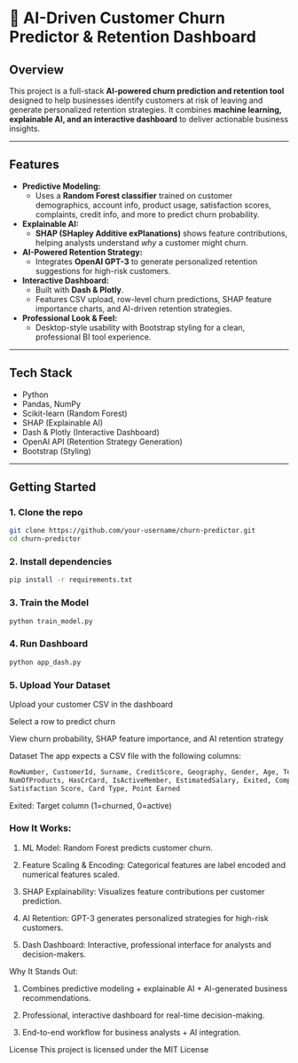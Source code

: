 # 💼 AI-Driven Customer Churn Predictor & Retention Dashboard

## Overview
This project is a full-stack **AI-powered churn prediction and retention tool** designed to help businesses identify customers at risk of leaving and generate personalized retention strategies. It combines **machine learning, explainable AI, and an interactive dashboard** to deliver actionable business insights.

---

## Features
- **Predictive Modeling:**  
  - Uses a **Random Forest classifier** trained on customer demographics, account info, product usage, satisfaction scores, complaints, credit info, and more to predict churn probability.  
- **Explainable AI:**  
  - **SHAP (SHapley Additive exPlanations)** shows feature contributions, helping analysts understand *why* a customer might churn.  
- **AI-Powered Retention Strategy:**  
  - Integrates **OpenAI GPT-3** to generate personalized retention suggestions for high-risk customers.  
- **Interactive Dashboard:**  
  - Built with **Dash & Plotly**.  
  - Features CSV upload, row-level churn predictions, SHAP feature importance charts, and AI-driven retention strategies.  
- **Professional Look & Feel:**  
  - Desktop-style usability with Bootstrap styling for a clean, professional BI tool experience.

---

## Tech Stack
- Python  
- Pandas, NumPy  
- Scikit-learn (Random Forest)  
- SHAP (Explainable AI)  
- Dash & Plotly (Interactive Dashboard)  
- OpenAI API (Retention Strategy Generation)  
- Bootstrap (Styling)

---

## Getting Started

### 1. Clone the repo
```bash
git clone https://github.com/your-username/churn-predictor.git
cd churn-predictor
```

### 2. Install dependencies
```bash
pip install -r requirements.txt
```

### 3. Train the Model
```bash
python train_model.py
```

### 4. Run Dashboard
```bash
python app_dash.py
```

### 5. Upload Your Dataset

Upload your customer CSV in the dashboard

Select a row to predict churn

View churn probability, SHAP feature importance, and AI retention strategy

Dataset
The app expects a CSV file with the following columns:
```bash
RowNumber, CustomerId, Surname, CreditScore, Geography, Gender, Age, Tenure, Balance, 
NumOfProducts, HasCrCard, IsActiveMember, EstimatedSalary, Exited, Complain, 
Satisfaction Score, Card Type, Point Earned
```
Exited: Target column (1=churned, 0=active)

### How It Works: 

1. ML Model: Random Forest predicts customer churn.

2. Feature Scaling & Encoding: Categorical features are label encoded and numerical features scaled.

3. SHAP Explainability: Visualizes feature contributions per customer prediction.

4. AI Retention: GPT-3 generates personalized strategies for high-risk customers.

5. Dash Dashboard: Interactive, professional interface for analysts and decision-makers.

Why It Stands Out: 

1. Combines predictive modeling + explainable AI + AI-generated business recommendations.

2. Professional, interactive dashboard for real-time decision-making.

3. End-to-end workflow for business analysts + AI integration.

License
This project is licensed under the MIT License
